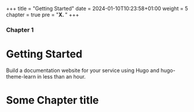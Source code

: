 +++
title = "Getting Started"
date = 2024-01-10T10:23:58+01:00
weight = 5
chapter = true
pre = "<b>X. </b>"
+++

### Chapter 1
# Getting Started
Build a documentation website for your service using Hugo and hugo-theme-learn in less than an hour.
# Some Chapter title
